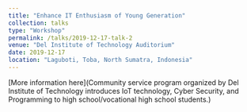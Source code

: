 ```yaml
---
title: "Enhance IT Enthusiasm of Young Generation"
collection: talks
type: "Workshop"
permalink: /talks/2019-12-17-talk-2
venue: "Del Institute of Technology Auditorium"
date: 2019-12-17
location: "Laguboti, Toba, North Sumatra, Indonesia"
---
```


[More information here](Community service program organized by Del Institute of Technology introduces IoT technology, Cyber Security, and Programming to high school/vocational high school students.)
